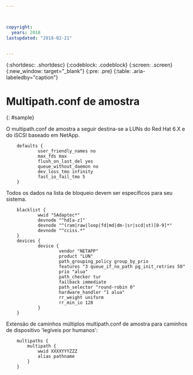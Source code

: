 ```yaml
---



copyright:
  years: 2018
lastupdated: "2018-02-21"


---
```


{:shortdesc: .shortdesc}
{:codeblock: .codeblock}
{:screen: .screen}
{:new_window: target="_blank"}
{:pre: .pre}
{:table: .aria-labeledby="caption"}

# Multipath.conf de amostra
{: #sample}

O multipath.conf de amostra a seguir destina-se a LUNs do Red Hat 6.X e do iSCSI baseado em NetApp.
```
	defaults {
	        user_friendly_names no
	        max_fds max
	        flush_on_last_del yes
	        queue_without_daemon no
	        dev_loss_tmo infinity
	        fast_io_fail_tmo 5
	}
```	
Todos os dados na lista de bloqueio devem ser específicos para seu sistema.
```
	blacklist {
	        wwid "SAdaptec*"
	        devnode "^hd[a-z]"
	        devnode "^(ram|raw|loop|fd|md|dm-|sr|scd|st)[0-9]*"
	        devnode "^cciss.*"
	}
	devices {
	        device {
	                vendor "NETAPP"
	                product "LUN"
	                path_grouping_policy group_by_prio
	                features "3 queue_if_no_path pg_init_retries 50"
	                prio "alua"
	                path_checker tur
	                failback immediate
	                path_selector "round-robin 0"
	                hardware_handler "1 alua"
	                rr_weight uniform
	                rr_min_io 128
	        }
	}
```	

Extensão de caminhos múltiplos multipath.conf de amostra para caminhos de dispositivo 'legíveis por humanos':
```
	multipaths {
		multipath {
			wwid XXXXYYYZZZ
			alias pathname
		}
	}
```
